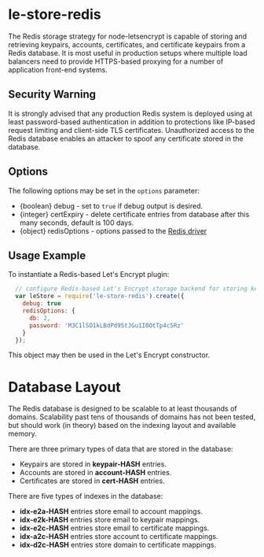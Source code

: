 # le-store-redis

The Redis storage strategy for node-letsencrypt is capable of storing
and retrieving keypairs, accounts, certificates, and certificate
keypairs from a Redis database. It is most useful in production setups
where multiple load balancers need to provide HTTPS-based proxying for
a number of application front-end systems.

## Security Warning

It is strongly advised that any production Redis system is deployed
using at least password-based authentication in addition to
protections like IP-based request limiting and client-side TLS
certificates. Unauthorized access to the Redis database enables an
attacker to spoof any certificate stored in the database.

## Options

The following options may be set in the `options` parameter:

* {boolean} debug - set to ```true``` if debug output is desired.
* {integer} certExpiry - delete certificate entries from
    database after this many seconds, default is 100 days.
* {object} redisOptions - options passed to the
  [Redis driver](http://redis.js.org/#api-rediscreateclient)

## Usage Example

To instantiate a Redis-based Let's Encrypt plugin:

```javascript
  // configure Redis-based Let's Encrypt storage backend for storing keys and certs
  var leStore = require('le-store-redis').create({
    debug: true
    redisOptions: {
      db: 2,
      password: 'M3C1lSO1kLBdPd95tJGu1I0OtTp4c5Rz'
    }
  });
```

This object may then be used in the Let's Encrypt constructor.

# Database Layout

 The Redis database is designed to be scalable to at least thousands of
 domains. Scalability past tens of thousands of domains has not been tested,
 but should work (in theory) based on the indexing layout and available
 memory.

 There are three primary types of data that are stored in the database:

 * Keypairs are stored in **keypair-HASH** entries.
 * Accounts are stored in **account-HASH** entries.
 * Certificates are stored in **cert-HASH** entries.

There are five types of indexes in the database:

 * **idx-e2a-HASH** entries store email to account mappings.
 * **idx-e2k-HASH** entries store email to keypair mappings.
 * **idx-e2c-HASH** entries store email to certificate mappings.
 * **idx-a2c-HASH** entries store account to certificate mappings.
 * **idx-d2c-HASH** entries store domain to certificate mappings.
